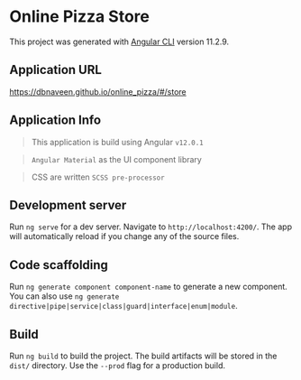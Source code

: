# Online Pizza Store

This project was generated with [Angular CLI](https://github.com/angular/angular-cli) version 11.2.9.

## Application URL

https://dbnaveen.github.io/online_pizza/#/store

## Application Info

> This application is build using Angular `v12.0.1`

> `Angular Material` as the UI component library

> CSS are written `SCSS pre-processor`

## Development server

Run `ng serve` for a dev server. Navigate to `http://localhost:4200/`. The app will automatically reload if you change any of the source files.

## Code scaffolding

Run `ng generate component component-name` to generate a new component. You can also use `ng generate directive|pipe|service|class|guard|interface|enum|module`.

## Build

Run `ng build` to build the project. The build artifacts will be stored in the `dist/` directory. Use the `--prod` flag for a production build.


